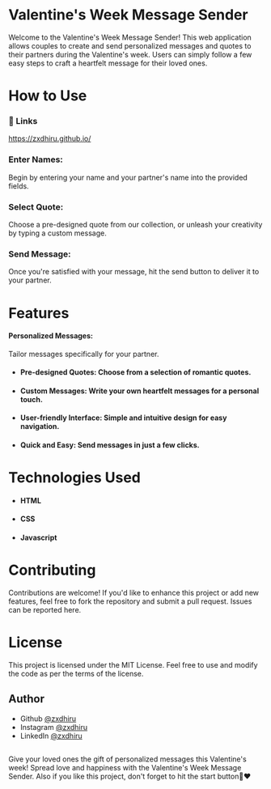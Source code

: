 # Valentine's Week Message Sender

Welcome to the Valentine's Week Message Sender! This web application allows couples to create and send personalized messages and quotes to their partners during the Valentine's week. Users can simply follow a few easy steps to craft a heartfelt message for their loved ones.

# How to Use

### 🔗 Links
https://zxdhiru.github.io/

### Enter Names: 
Begin by entering your name and your partner's name into the provided fields.

### Select Quote: 
Choose a pre-designed quote from our collection, or unleash your creativity by typing a custom message.

### Send Message: 
Once you're satisfied with your message, hit the send button to deliver it to your partner.

# Features

#### Personalized Messages: 
Tailor messages specifically for your partner.

- #### Pre-designed Quotes: Choose from a selection of romantic quotes.

- #### Custom Messages: Write your own heartfelt messages for a personal touch.

- #### User-friendly Interface: Simple and intuitive design for easy navigation.

- #### Quick and Easy: Send messages in just a few clicks.

# Technologies Used

- #### HTML
- #### CSS
- #### Javascript

## 

# Contributing

Contributions are welcome! If you'd like to enhance this project or add new features, feel free to fork the repository and submit a pull request. Issues can be reported here.

## 

# License
This project is licensed under the MIT License. Feel free to use and modify the code as per the terms of the license.

## Author

- Github [@zxdhiru](https://www.github.com/zxdhiru)
- Instagram [@zxdhiru](https://www.instagram.com/zxdhiru)
- LinkedIn [@zxdhiru](https://www.linkedin.com/in/zxdhiru)

## 
Give your loved ones the gift of personalized messages this Valentine's week! Spread love and happiness with the Valentine's Week Message Sender. Also if you like this project, don't forget to hit the start button💌❤️

